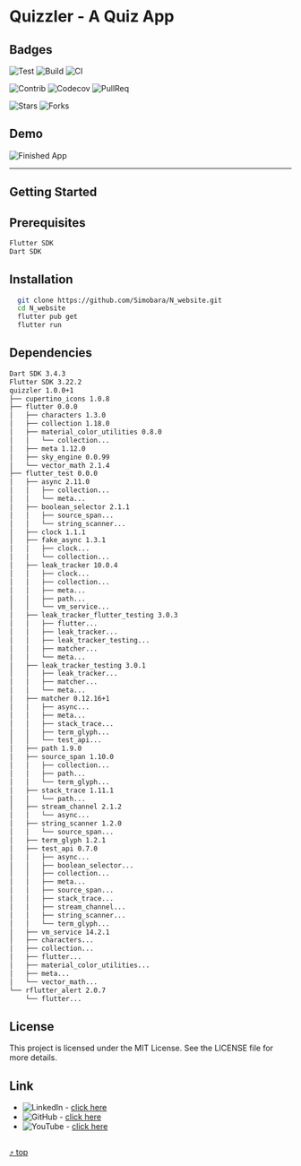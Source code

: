 <a name="top"></a>
# Quizzler - A Quiz App

## Badges
![Test](https://img.shields.io/badge/Test-passing-brightgreen)
![Build](https://img.shields.io/badge/Build-passing-brightgreen)
![CI](https://img.shields.io/badge/CI-passing-brightgreen?logo=github)

![Contrib](https://img.shields.io/badge/Contrib-267-blue)
![Codecov](https://img.shields.io/badge/CodeCov-88%25-blue)
![PullReq](https://img.shields.io/badge/PullReq-171%20open-blue)

![Stars](https://img.shields.io/github/stars/Simobara/N_website?style=social)
![Forks](https://img.shields.io/github/forks/Simobara/N_website?style=social)


## Demo
![Finished App](Quizzler.gif)

---
## Getting Started

## Prerequisites
  ```sh
  Flutter SDK
  Dart SDK
  ```

## Installation
```sh
  git clone https://github.com/Simobara/N_website.git
  cd N_website
  flutter pub get
  flutter run
```

## Dependencies
```sh
Dart SDK 3.4.3
Flutter SDK 3.22.2
quizzler 1.0.0+1
├── cupertino_icons 1.0.8
├── flutter 0.0.0
│   ├── characters 1.3.0
│   ├── collection 1.18.0
│   ├── material_color_utilities 0.8.0
│   │   └── collection...
│   ├── meta 1.12.0
│   ├── sky_engine 0.0.99
│   └── vector_math 2.1.4
├── flutter_test 0.0.0
│   ├── async 2.11.0
│   │   ├── collection...
│   │   └── meta...
│   ├── boolean_selector 2.1.1
│   │   ├── source_span...
│   │   └── string_scanner...
│   ├── clock 1.1.1
│   ├── fake_async 1.3.1
│   │   ├── clock...
│   │   └── collection...
│   ├── leak_tracker 10.0.4
│   │   ├── clock...
│   │   ├── collection...
│   │   ├── meta...
│   │   ├── path...
│   │   └── vm_service...
│   ├── leak_tracker_flutter_testing 3.0.3
│   │   ├── flutter...
│   │   ├── leak_tracker...
│   │   ├── leak_tracker_testing...
│   │   ├── matcher...
│   │   └── meta...
│   ├── leak_tracker_testing 3.0.1
│   │   ├── leak_tracker...
│   │   ├── matcher...
│   │   └── meta...
│   ├── matcher 0.12.16+1
│   │   ├── async...
│   │   ├── meta...
│   │   ├── stack_trace...
│   │   ├── term_glyph...
│   │   └── test_api...
│   ├── path 1.9.0
│   ├── source_span 1.10.0
│   │   ├── collection...
│   │   ├── path...
│   │   └── term_glyph...
│   ├── stack_trace 1.11.1
│   │   └── path...
│   ├── stream_channel 2.1.2
│   │   └── async...
│   ├── string_scanner 1.2.0
│   │   └── source_span...
│   ├── term_glyph 1.2.1
│   ├── test_api 0.7.0
│   │   ├── async...
│   │   ├── boolean_selector...
│   │   ├── collection...
│   │   ├── meta...
│   │   ├── source_span...
│   │   ├── stack_trace...
│   │   ├── stream_channel...
│   │   ├── string_scanner...
│   │   └── term_glyph...
│   ├── vm_service 14.2.1
│   ├── characters...
│   ├── collection...
│   ├── flutter...
│   ├── material_color_utilities...
│   ├── meta...
│   └── vector_math...
└── rflutter_alert 2.0.7
    └── flutter...
```


## License
This project is licensed under the MIT License. 
See the LICENSE file for more details.


## Link

- ![LinkedIn](https://img.shields.io/badge/LinkedIn-Connect-blue?style=social&logo=linkedin) - [click here](https://www.linkedin.com/in/siba2410)
- ![GitHub](https://img.shields.io/badge/GitHub-Profile-blue?style=social&logo=github) - [click here](https://github.com/Simobara)
- ![YouTube](https://img.shields.io/youtube/views/dQw4w9WgXcQ?style=social) - [click here](https://www.youtube.com/watch?v=dQw4w9WgXcQ)



##
[⤴️ top](#top)

